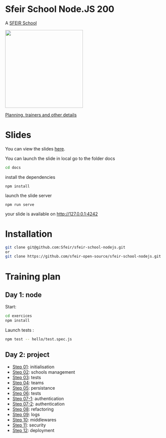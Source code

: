 # Sfeir School Node.JS 200

A [SFEIR School](https://www.sfeir.com/formation/school/)

<img src="https://nodejs.org/static/images/logos/nodejs-new-pantone-black.svg" width="250" />

[Planning, trainers and other details](https://www.sfeir.com/formation/school/node-200/)

# Slides

You can view the slides [here](https://sfeir-open-source.github.io/sfeir-school-nodejs/).

You can launch the slide in local
go to the folder docs
```bash
cd docs
```

install the dependencies
```
npm install
```

launch the slide server
```
npm run serve
```
your slide is available on http://127.0.0.1:4242

# Installation

```bash
git clone git@github.com:Sfeir/sfeir-school-nodejs.git
or
git clone https://github.com/sfeir-open-source/sfeir-school-nodejs.git
```

# Training plan

## Day 1: node

Start:

```sh
cd exercices
npm install
```

Launch tests :

```sh
npm test -- hello/test.spec.js
```

## Day 2: project

- [Step 01](./project/step01/README.md): initialisation
- [Step 02](./project/step02/README.md): schools management
- [Step 03](./project/step03/README.md): tests
- [Step 04](./project/step04/README.md): teams
- [Step 05](./project/step05/README.md): persistance
- [Step 06](./project/step06/README.md): tests
- [Step 07-1](./project/step07-part01/README.md): authentication
- [Step 07-2](./project/step07-part02/README.md): authentication
- [Step 08](./project/step08/README.md): refactoring
- [Step 09](./project/step09/README.md): logs
- [Step 10](./project/step10/README.md): middlewares
- [Step 11](./project/step11/README.md): security
- [Step 12](./project/step12/README.md): deployment
